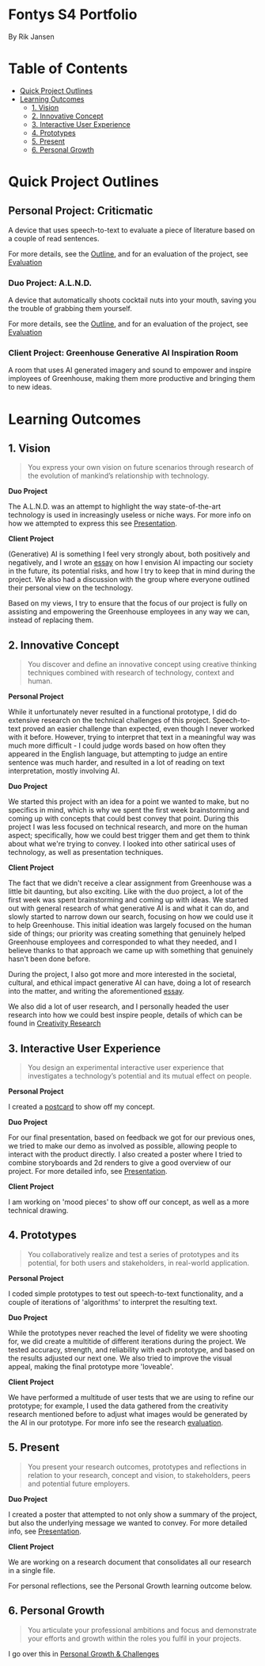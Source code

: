# Fontys S4 Portfolio
By Rik Jansen


# Table of Contents
- [Quick Project Outlines](#quick-project-outlines)
- [Learning Outcomes](#learning-outcomes)
  * [1. Vision](#1-vision)
  * [2. Innovative Concept](#2-innovative-concept)
  * [3. Interactive User Experience](#3-interactive-user-experience)
  * [4. Prototypes](#4-prototypes)
  * [5. Present](#5-present)
  * [6. Personal Growth](#6-personal-growth)
  

# Quick Project Outlines

## Personal Project: Criticmatic
A device that uses speech-to-text to evaluate a piece of literature based on a couple of read sentences.

For more details, see the [Outline](/Personal%20Project/Outline.md), and for an evaluation of the project, see [Evaluation](/Personal%20Project/Evaluation.md)

### Duo Project: A.L.N.D.
A device that automatically shoots cocktail nuts into your mouth, saving you the trouble of grabbing them yourself.

For more details, see the [Outline](/Duo%20Project/Outline.md), and for an evaluation of the project, see [Evaluation](/Duo%20Project/Evaluation.md)

### Client Project: Greenhouse Generative AI Inspiration Room
A room that uses AI generated imagery and sound to empower and inspire imployees of Greenhouse, making them more productive and bringing them to new ideas.


# Learning Outcomes

## 1. Vision
> You express your own vision on future scenarios through research of the evolution of mankind’s relationship with technology.

**Duo Project**

The A.L.N.D. was an attempt to highlight the way state-of-the-art technology is used in increasingly useless or niche ways. For more info on how we attempted to express this see [Presentation](/Duo%20Project/Presentation.md).

**Client Project**

(Generative) AI is something I feel very strongly about, both positively and negatively, and I wrote an [essay](/Client%20Project/Vision%20Essay.md) on how I envision AI impacting our society in the future, its potential risks, and how I try to keep that in mind during the project. We also had a discussion with the group where everyone outlined their personal view on the technology.

Based on my views, I try to ensure that the focus of our project is fully on assisting and empowering the Greenhouse employees in any way we can, instead of replacing them.


## 2. Innovative Concept
> You discover and define an innovative concept using creative thinking techniques combined with research of technology, context and human.

**Personal Project**

While it unfortunately never resulted in a functional prototype, I did do extensive research on the technical challenges of this project. Speech-to-text proved an easier challenge than expected, even though I never worked with it before. However, trying to interpret that text in a meaningful way was much more difficult - I could judge words based on how often they appeared in the English language, but attempting to judge an entire sentence was much harder, and resulted in a lot of reading on text interpretation, mostly involving AI.

**Duo Project**

We started this project with an idea for a point we wanted to make, but no specifics in mind, which is why we spent the first week brainstorming and coming up with concepts that could best convey that point. During this project I was less focused on technical research, and more on the human aspect; specifically, how we could best trigger them and get them to think about what we're trying to convey. I looked into other satirical uses of technology, as well as presentation techniques.

**Client Project**

The fact that we didn't receive a clear assignment from Greenhouse was a little bit daunting, but also exciting. Like with the duo project, a lot of the first week was spent brainstorming and coming up with ideas. We started out with general research of what generative AI is and what it can do, and slowly started to narrow down our search, focusing on how we could use it to help Greenhouse. This initial ideation was largely focused on the human side of things; our priority was creating something that genuinely helped Greenhouse employees and corresponded to what they needed, and I believe thanks to that approach we came up with something that genuinely hasn't been done before.

During the project, I also got more and more interested in the societal, cultural, and ethical impact generative AI can have, doing a lot of research into the matter, and writing the aforementioned [essay](/Client%20Project/Vision%20Essay.md).

We also did a lot of user research, and I personally headed the user research into how we could best inspire people, details of which can be found in [Creativity Research](/Client%20Project/Research/Creativity%Research.md)

## 3. Interactive User Experience

> You design an experimental interactive user experience that investigates a technology’s potential and its mutual effect on people.

**Personal Project**

I created a [postcard](/Personal&20Project/Images/Postcard.png) to show off my concept.

**Duo Project**

For our final presentation, based on feedback we got for our previous ones, we tried to make our demo as involved as possible, allowing people to interact with the product directly. I also created a poster where I tried to combine storyboards and 2d renders to give a good overview of our project. For more detailed info, see [Presentation](/Duo%20Project/Presentation.md).

**Client Project**

I am working on 'mood pieces' to show off our concept, as well as a more technical drawing.
 

## 4. Prototypes

> You collaboratively realize and test a series of prototypes and its potential, for both users and stakeholders, in real-world application.

**Personal Project**

I coded simple prototypes to test out speech-to-text functionality, and a couple of iterations of 'algorithms' to interpret the resulting text.

**Duo Project**

While the prototypes never reached the level of fidelity we were shooting for, we did create a multitide of different iterations during the project. We tested accuracy, strength, and reliability with each prototype, and based on the results adjusted our next one. We also tried to improve the visual appeal, making the final prototype more 'loveable'.

**Client Project**

We have performed a multitude of user tests that we are using to refine our prototype; for example, I used the data gathered from the creativity research mentioned before to adjust what images would be generated by the AI in our prototype. For more info see the research [evaluation](/Client%20Project/Research/Evaluation.md).

## 5. Present

> You present your research outcomes, prototypes and reflections in relation to your research, concept and vision, to stakeholders, peers and potential future employers.

**Duo Project**

I created a poster that attempted to not only show a summary of the project, but also the underlying message we wanted to convey. For more detailed info, see [Presentation](/Duo%20Project/Presentation.md).

**Client Project**

We are working on a research document that consolidates all our research in a single file.

For personal reflections, see the Personal Growth learning outcome below.
 

## 6. Personal Growth

> You articulate your professional ambitions and focus and demonstrate your efforts and growth within the roles you fulfil in your projects.

I go over this in [Personal Growth & Challenges](/General/Personal%20Growth%20and%20Challenges.md)

